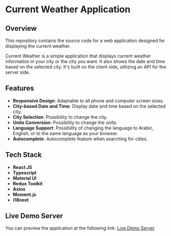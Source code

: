 # Current Weather Application

## Overview

This repository contains the source code for a web application designed for displaying the current weather.

Current Weather is a simple application that displays current weather information in your city or the city you want. It also shows the date and time based on the selected city. It's built on the client side, utilizing an API for the server side.

## Features

- **Responsive Design**: Adaptable to all phone and computer screen sizes.
- **City-based Date and Time**: Display date and time based on the selected city.
- **City Selection**: Possibility to change the city.
- **Units Conversion**: Possibility to change the units.
- **Language Support**: Possibility of changing the language to Arabic, English, or to the same language as your browser.
- **Autocomplete**: Autocomplete feature when searching for cities.

## Tech Stack

- **React JS**
- **Typescript**
- **Material UI**
- **Redux Toolkit**
- **Axios**
- **Moment.js**
- **i18next**

## Live Demo Server

You can preview the application at the following link: [Live Demo Server](https://current-weather-moehurmoz-project.netlify.app/)
